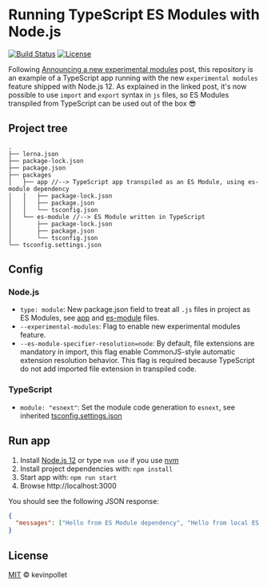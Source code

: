 # Running TypeScript ES Modules with Node.js

[![Build Status](https://github.com/kevinpollet/typescript-es-modules-node-example/workflows/Build/badge.svg)](https://github.com/kevinpollet/typescript-es-modules-node-example/actions)
[![License](https://img.shields.io/badge/license-MIT-blue.svg)](./LICENSE.md)

Following [Announcing a new experimental modules](https://medium.com/@nodejs/announcing-a-new-experimental-modules-1be8d2d6c2ff) post, this repository is an example of a TypeScript app running with the new `experimental modules` feature shipped with Node.js 12. As explained in the linked post, it's now possible to use `import` and `export` syntax in `js` files, so ES Modules transpiled from TypeScript can be used out of the box 😎

## Project tree

```
.
├── lerna.json
├── package-lock.json
├── package.json
├── packages
│   ├── app //--> TypeScript app transpiled as an ES Module, using es-module dependency
│   │   ├── package-lock.json
│   │   ├── package.json
│   │   └── tsconfig.json
│   └── es-module //--> ES Module written in TypeScript
│       ├── package-lock.json
│       ├── package.json
│       └── tsconfig.json
└── tsconfig.settings.json
```

## Config

### Node.js

- `type: module`: New package.json field to treat all `.js` files in project as ES Modules, see [app](./packages/app/package.json) and [es-module](./packages/es-module/package.json) files.
- `--experimental-modules`: Flag to enable new experimental modules feature.
- `--es-module-specifier-resolution=node`: By default, file extensions are mandatory in import, this flag enable CommonJS-style automatic extension resolution behavior. This flag is required because TypeScript do not add imported file extension in transpiled code.

### TypeScript

- `module: "esnext"`: Set the module code generation to `esnext`, see inherited [tsconfig.settings.json](./tsconfig.settings.json)

## Run app

1. Install [Node.js 12](https://nodejs.org/en/blog/release/v12.0.0/) or type `nvm use` if you use [nvm](https://github.com/creationix/nvm)
2. Install project dependencies with: `npm install`
3. Start app with: `npm run start`
4. Browse http://localhost:3000

You should see the following JSON response:

```json
{
  "messages": ["Hello from ES Module dependency", "Hello from local ES Module"]
}
```

## License

[MIT](./License.md) © kevinpollet
